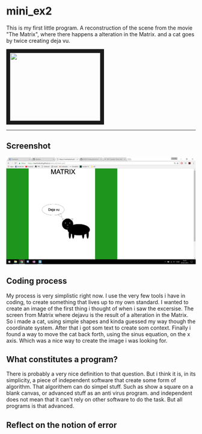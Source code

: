 # mini_ex2
This is my first little program. A reconstruction of the scene from the movie "The Matrix", where there happens a alteration in the Matrix. and a cat goes by twice creating deja vu. 

<a href="http://www.youtube.com/watch?feature=player_embedded&v=z_KmNZNT5xw
" target="_blank"><img src="http://img.youtube.com/vi/z_KmNZNT5xw/0.jpg" 
alt="" width="240" height="180" border="10" /></a>
***
## Screenshot
![Screenshot](https://github.com/martinskodt/mini_ex2/blob/gh-pages/mini_ex2%20matrix.png)

## Coding process
My process is very simplistic right now. I use the very few tools i have in coding, to create something that lives up to my own standard.
I wanted to create an image of the first thing i thought of when i saw the excersise. The screen from Matrix where dejavu is the result of a alteration in the Matrix. So i made a cat, using simple shapes and kinda guessed my way though the coordinate system. After that i got som text to create som context. Finally i found a way to move the cat back forth, using the sinus equation, on the x axis. Which was a nice way to create the image i was looking for.

## What constitutes a program?
There is probably a very nice definition to that question. But i think it is, in its simplicity, a piece of independent software that create some form of algorithm. That algorithem can do simpel stuff. Such as show a square on a blank canvas, or advanced stuff as an anti virus program. and independent does not mean that it can't rely on other software to do the task. But all programs is that advanced.

## Reflect on the notion of error
